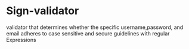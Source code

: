# Sign-validator
 validator
that determines whether the specific username,password, and email adheres to case sensitive and secure guidelines with regular Expressions
 
